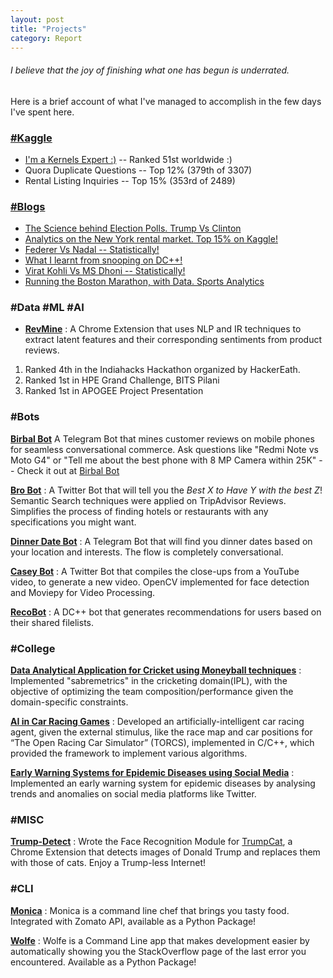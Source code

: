 ```yaml
---
layout: post
title: "Projects"
category: Report
---
```


###### I believe that the joy of *finishing what one has begun* is underrated.

Here is a brief account of what I've managed to accomplish in the few days I've spent here.

### [#Kaggle](https://www.kaggle.com/shubh24/)

 - [I'm a Kernels Expert :)](https://www.kaggle.com/shubh24/kernels) -- Ranked 51st worldwide :)
 - Quora Duplicate Questions -- Top 12% (379th of 3307)
 - Rental Listing Inquiries -- Top 15% (353rd of 2489) 

### [#Blogs](https://shubh24.github.io/shubh24.github.com/blog)

 - [The Science behind Election Polls. Trump Vs Clinton](https://shubh24.github.io/shubh24.github.com/math/2016/11/12/The-science-behind-Election-Polls-Trump-Vs-Clinton.html)
 - [Analytics on the New York rental market. Top 15% on Kaggle!](https://shubh24.github.io/shubh24.github.com/math/2017/04/29/Analytics-on-the-New-York-rental-market-Top-17-on-Kaggle!.html)
 - [Federer Vs Nadal -- Statistically!](https://shubh24.github.io/shubh24.github.com/math/2017/04/12/Federer-Vs-Nadal-Statistically!.html)
 - [What I learnt from snooping on DC++!](https://shubh24.github.io/shubh24.github.com/math/2016/12/04/What-I-learnt-from-snooping-on-DC++!.html)
 - [Virat Kohli Vs MS Dhoni -- Statistically!](https://shubh24.github.io/shubh24.github.com/math/2016/11/21/Virat-Kohli-Vs-MS-Dhoni-Statistically!.html) 
 - [Running the Boston Marathon, with Data. Sports Analytics](https://shubh24.github.io/shubh24.github.com/math/2017/04/01/Running-the-Boston-Marathon,-with-Data!-Sports-Analytics.html)

### #Data #ML #AI

- [**RevMine**](https://bit.ly/revmine) : A Chrome Extension that uses NLP and IR techniques to extract latent features and their corresponding sentiments from product reviews.
 1. Ranked 4th in the Indiahacks Hackathon organized by HackerEath.
 2. Ranked 1st in HPE Grand Challenge, BITS Pilani
 3. Ranked 1st in APOGEE Project Presentation

### #Bots

[**Birbal Bot**](https://telegram.me/BirbalBot) A Telegram Bot that mines customer reviews on mobile phones for seamless conversational commerce. Ask questions like "Redmi Note vs Moto G4" or "Tell me about the best phone with 8 MP Camera within 25K" -- Check it out at [Birbal Bot](https://birbal.xyz)

[**Bro Bot**](https://twitter.com/search?q=%23AskBro) : A Twitter Bot that will tell you the *Best X to Have Y with the best Z*! Semantic Search techniques were applied on TripAdvisor Reviews. Simplifies the process of finding hotels or restaurants with any specifications you might want.

[**Dinner Date Bot**](https://telegram.me/dinnerdatebot) : A Telegram Bot that will find you dinner dates based on your location and interests. The flow is completely conversational.

[**Casey Bot**](https://twitter.com/search?q=%23CaseyBot) : A Twitter Bot that compiles the close-ups from a YouTube video, to generate a new video. OpenCV implemented for face detection and Moviepy for Video Processing.

[**RecoBot**](https://github.com/h4ck3rk3y/recobot) : A DC++ bot that generates recommendations for users based on their shared filelists. 


### #College

[**Data Analytical Application for Cricket using Moneyball techniques**](https://arxiv.org/submit/1479866/view) : Implemented "sabremetrics" in the cricketing domain(IPL), with the objective of optimizing the team composition/performance given the domain-specific constraints.

[**AI in Car Racing Games**](https://drive.google.com/open?id=1ZvGmaxpjYXiGTqSFGTuGkpussPrq8sG6Q40uqFbtb78) : Developed an artificially-intelligent car racing agent, given the external stimulus, like the race map and car positions for “The Open Racing Car Simulator” (TORCS), implemented in C/C++, which provided the framework to implement various algorithms.

[**Early Warning Systems for Epidemic Diseases using Social Media**](https://docs.google.com/document/d/1smK4jNKFrIHiifp0va9QpXRqzWK862HRY2ZKvjKlmOw/edit?usp=sharing) : Implemented an early warning system for epidemic diseases by analysing trends and anomalies on social media platforms like Twitter.

### #MISC

[**Trump-Detect**](https://github.com/shubh24/Trump-Detect) : Wrote the Face Recognition Module for [TrumpCat](https://chrome.google.com/webstore/detail/trumpcat/), a Chrome Extension that detects images of Donald Trump and replaces them with those of cats. Enjoy a Trump-less Internet!

### #CLI

[**Monica**](https://github.com/Zephrys/monica/) : Monica is a command line chef that brings you tasty food. Integrated with Zomato API, available as a Python Package!

[**Wolfe**](https://github.com/h4ck3rk3y/wolfe) : Wolfe is a Command Line app that makes development easier by automatically showing you the StackOverflow page of the last error you encountered. Available as a Python Package!
